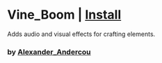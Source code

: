 # Vine_Boom | [Install](https://raw.githubusercontent.com/InfiniteCraftCommunity/userscripts/master/userscripts/24sandualexandru/Vine_Boom/index.js)
Adds audio and visual effects for crafting elements.
### by [Alexander_Andercou](https://github.com/24sanduAlexandru)

